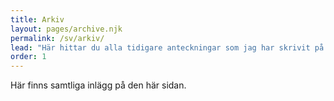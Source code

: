 ```yaml
---
title: Arkiv
layout: pages/archive.njk
permalink: /sv/arkiv/
lead: "Här hittar du alla tidigare anteckningar som jag har skrivit på den här sidan. De är sorterade efter datum."
order: 1
---
```


Här finns samtliga inlägg på den här sidan.
